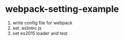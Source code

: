 # webpack-setting-example

1. write config file for webpack
2. set .eslintrc.js
3. set es2015 loader and test
